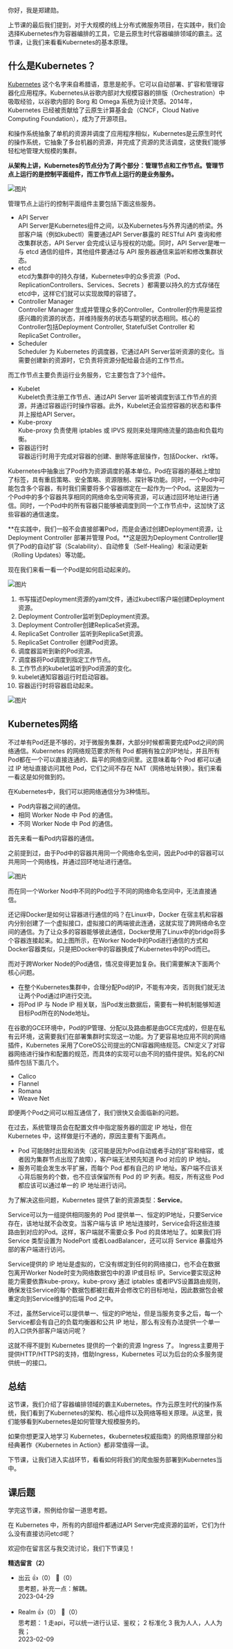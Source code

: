 你好，我是郑建勋。

上节课的最后我们提到，对于大规模的线上分布式微服务项目，在实践中，我们会选择Kubernetes作为容器编排的工具，它是云原生时代容器编排领域的霸主。这节课，让我们来看看Kubernetes的基本原理。

## 什么是Kubernetes？

[Kubernetes](https://kubernetes.io/) 这个名字来自希腊语，意思是舵手。它可以自动部署、扩容和管理容器化应用程序。Kubernetes从谷歌内部对大规模容器的排版（Orchestration）中吸取经验，以谷歌内部的 Borg 和 Omega 系统为设计灵感。2014年，Kubernetes 已经被贡献给了云原生计算基金会（CNCF，Cloud Native Computing Foundation），成为了开源项目。

和操作系统抽象了单机的资源并调度了应用程序相似，Kubernetes是云原生时代的操作系统，它抽象了多台机器的资源，并完成了资源的灵活调度，这使我们能够轻松地管理大规模的集群。

**从架构上讲，Kubernetes的节点分为了两个部分：管理节点和工作节点。管理节点上运行的是控制平面组件，而工作节点上运行的是业务服务。**

![图片](https://static001.geekbang.org/resource/image/a8/fa/a8c5f3c1090fc6bd4f805273405902fa.jpg?wh=1920x1442)

管理节点上运行的控制平面组件主要包括下面这些服务。

- API Server  
  API Server是Kubernetes组件之间，以及Kubernetes与外界沟通的桥梁。外部客户端（例如kubectl）需要通过API Server暴露的 RESTful API 查询和修改集群状态，API Server 会完成认证与授权的功能。同时，API Server是唯一与 etcd 通信的组件，其他组件要通过与 API 服务器通信来监听和修改集群状态。
- etcd  
  etcd为集群中的持久存储，Kubernetes中的众多资源（Pod、ReplicationControllers、Services、Secrets ）都需要以持久的方式存储在etcd中，这样它们就可以实现故障的容错了。
- Controller Manager  
  Controller Manager 生成并管理众多的Controller。Controller的作用是监控感兴趣的资源的状态，并维持服务的状态与期望的状态相同。核心的Controller包括Deployment Controller, StatefulSet Controller 和 ReplicaSet Controller。
- Scheduler  
  Scheduler 为 Kubernetes 的调度器，它通过API Server监听资源的变化。当需要创建新的资源时，它负责将资源分配给最合适的工作节点。

而工作节点主要负责运行业务服务，它主要包含了3个组件。

- Kubelet  
  Kubelet负责注册工作节点、通过API Server 监听被调度到该工作节点的资源，并通过容器运行时操作容器。此外，Kubelet还会监控容器的状态和事件并上报给API Server。
- Kube-proxy  
  Kube-proxy 负责使用 iptables 或 IPVS 规则来处理网络流量的路由和负载均衡。
- 容器运行时  
  容器运行时用于完成对容器的创建、删除等底层操作，包括Docker、rkt等。

Kubernetes中抽象出了Pod作为资源调度的基本单位。Pod在容器的基础上增加了标签，具有重启策略、安全策略、资源限制、探针等功能。同时，一个Pod中可能包含多个容器，有时我们需要将多个容器绑定在一起作为一个Pod。这是因为一个Pod中的多个容器共享相同的网络命名空间等资源，可以通过回环地址进行通信。同时，一个Pod中的所有容器只能够被调度到同一个工作节点中，这加快了这些容器的通信速度。

**在实践中，我们一般不会直接部署Pod，而是会通过创建Deployment资源，让Deployment Controller 部署并管理 Pod。**这是因为Deployment Controller提供了Pod的自动扩容（Scalability）、自动修复（Self-Healing）和滚动更新（Rolling Updates）等功能。

现在我们来看一看一个Pod是如何启动起来的。

![图片](https://static001.geekbang.org/resource/image/c4/0e/c4e3fcebc9ce32554284a3071ac5d40e.jpg?wh=1920x1442)

01. 书写描述Deployment资源的yaml文件，通过kubectl客户端创建Deployment资源。
02. Deployment Controller监听到Deployment资源。
03. Deployment Controller创建ReplicaSet资源。
04. ReplicaSet Controller 监听到ReplicaSet资源。
05. ReplicaSet Controller 创建Pod资源。
06. 调度器监听到新的Pod资源。
07. 调度器将Pod调度到指定工作节点。
08. 工作节点的kubelet监听到Pod资源的变化。
09. kubelet通知容器运行时启动容器。
10. 容器运行时将容器启动起来。

![图片](https://static001.geekbang.org/resource/image/c4/0e/c4e3fcebc9ce32554284a3071ac5d40e.jpg?wh=1920x1442)

## Kubernetes网络

不过单有Pod还是不够的，对于微服务集群，大部分时候都需要完成Pod之间的网络通信。Kubernetes 的网络规范要求所有 Pod 都拥有独立的IP地址，并且所有Pod都在一个可以直接连通的、扁平的网络空间里。这意味着每个 Pod 都可以通过 IP 地址直接访问其他 Pod，它们之间不存在 NAT（网络地址转换）。我们来看一看这是如何做到的。

在Kubernetes中，我们可以把网络通信分为3种情形。

- Pod内容器之间的通信。
- 相同 Worker Node 中 Pod 的通信。
- 不同 Worker Node 中 Pod 的通信。

首先来看一看Pod内容器的通信。

之前提到过，由于Pod中的容器共用同一个网络命名空间，因此Pod中的容器可以共用同一个网络栈，并通过回环地址进行通信。

![图片](https://static001.geekbang.org/resource/image/5b/ab/5b5e2518a7f02f920d1680ced37ccbab.jpg?wh=1920x825)

而在同一个Worker Nod中不同的Pod位于不同的网络命名空间中，无法直接通信。

还记得Docker是如何让容器进行通信的吗？在Linux中，Docker 在宿主机和容器内分别创建了一个虚拟接口，虚拟接口的两端彼此连通，这就实现了跨网络命名空间的通信。为了让众多的容器能够彼此通信，Docker使用了Linux中的bridge将多个容器连接起来。如上图所示，在Worker Node中的Pod进行通信的方式和Docker容器类似，只是把Docker中的容器换成了Kubernetes中的Pod而已。

而对于跨Worker Node的Pod通信，情况变得更加复杂。我们需要解决下面两个核心问题。

- 在整个Kubernetes集群中，合理分配Pod的IP，不能有冲突，否则我们就无法让两个Pod通过IP进行交流。
- 将Pod IP 与 Node IP 相关联，当Pod发出数据后，需要有一种机制能够知道目标Pod所在的Node地址。

在谷歌的GCE环境中，Pod的IP管理、分配以及路由都是由GCE完成的，但是在私有云环境，这需要我们在部署集群时实现这一功能。为了更容易地应用不同的网络插件，Kubernetes 采用了CoreOS公司提出的CNI容器网络规范。CNI定义了对容器网络进行操作和配置的规范，而具体的实现可以由不同的插件提供。知名的CNI 插件包括下面几个。

- Calico
- Flannel
- Romana
- Weave Net

即便两个Pod之间可以相互通信了，我们很快又会面临新的问题。

在过去，系统管理员会在配置文件中指定服务器的固定 IP 地址，但在 Kubernetes 中，这样做是行不通的，原因主要有下面两点。

- Pod 可能随时出现和消失（这可能是因为Pod自动或者手动的扩容和缩容，或者因为集群节点出现了故障），客户端无法预先知道 Pod 对应的 IP 地址。
- 服务可能会发生水平扩展，而每个 Pod 都有自己的 IP 地址。客户端不应该关心背后服务的个数，也不应该保留所有 Pod 的 IP 列表。相反，所有这些 Pod 都应该可以通过单一的 IP 地址进行访问。

为了解决这些问题，Kubernetes 提供了新的资源类型：**Service**。

Service可以为一组提供相同服务的 Pod 提供单一、恒定的IP地址，只要Service存在，该地址就不会改变。当客户端与该 IP 地址连接时，Service会将这些连接路由到对应的Pod。这样，客户端就不需要众多 Pod 的具体地址了。如果我们将 Service 类型设置为 NodePort 或者LoadBalancer，还可以将 Service 暴露给外部的客户端进行访问。

Service提供的 IP 地址是虚拟的，它没有绑定到任何的网络接口，也不会在数据包离开Worker Node时变为网络数据包中的源 IP或目标 IP。Service要实现这种能力需要依靠kube-proxy。kube-proxy 通过 iptables 或者IPVS设置路由规则，确保发往Service的每个数据包都被拦截并会修改它的目标地址，因此数据包会被重定向到Service维护的后端 Pod 之中。

不过，虽然Service可以提供单一、恒定的IP地址，但是当服务变多之后，每一个Service都会有自己的负载均衡器和公共 IP 地址，那么有没有办法提供一个单一的入口供外部客户端访问呢？

这就不得不提到 Kubernetes 提供的一个新的资源 Ingress 了。 Ingress主要用于提供HTTP/HTTPS的支持，借助Ingress，Kubernetes 可以为后台的众多服务提供统一的接口。

## 总结

这节课，我们介绍了容器编排领域的霸主Kubernetes。作为云原生时代的操作系统，我们看到了Kubernetes的架构、核心组件以及网络等相关原理。从这里，我们能够看到Kubernetes是如何管理大规模服务的。

如果你想更深入地学习 Kubernetes，《kubernetes权威指南》的网络原理部分和经典著作《Kubernetes in Action》都非常值得一读。

下节课，让我们进入实战环节，看看如何将我们的爬虫服务部署到Kubernetes当中。

## 课后题

学完这节课，照例给你留一道思考题。

在 Kubernetes 中，所有的内部组件都通过API Server完成资源的监听，它们为什么没有直接访问etcd呢？

欢迎你在留言区与我交流讨论，我们下节课见！
<div><strong>精选留言（2）</strong></div><ul>
<li><span>出云</span> 👍（0） 💬（0）<div>思考题，补充一点：解耦。</div>2023-04-29</li><br/><li><span>Realm</span> 👍（0） 💬（0）<div>思考题：
1 走api，可以统一进行认证、鉴权；
2 标准化
3 我为人人，人人为我；</div>2023-02-09</li><br/>
</ul>